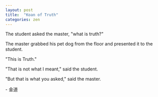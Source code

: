 ```yaml
---
layout: post
title:  "Koan of Truth"
categories: zen
---
```

The student asked the master, "what is truth?"

The master grabbed his pet dog from the floor and presented it to the student.

"This is Truth."

"That is not what I meant," said the student.

"But that is what you asked," said the master.

\- 金道
